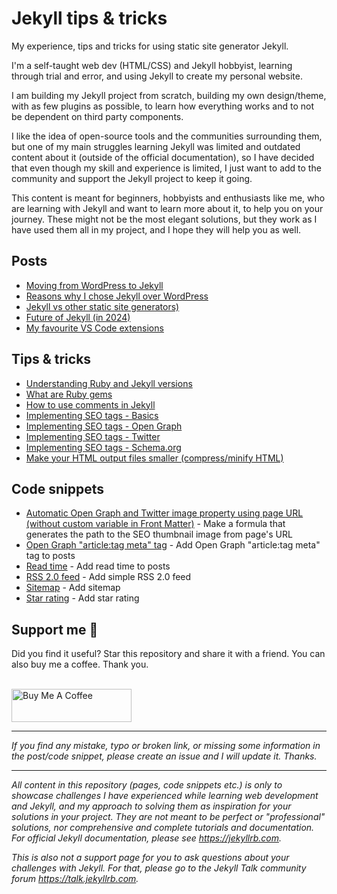 # Jekyll tips & tricks

My experience, tips and tricks for using static site generator Jekyll.

I'm a self-taught web dev (HTML/CSS) and Jekyll hobbyist, learning through trial and error, and using Jekyll to create my personal website.

I am building my Jekyll project from scratch, building my own design/theme, with as few plugins as possible, to learn how everything works and to not be dependent on third party components.

I like the idea of open-source tools and the communities surrounding them, but one of my main struggles learning Jekyll was limited and outdated content about it (outside of the official documentation), so I have decided that even though my skill and experience is limited, I just want to add to the community and support the Jekyll project to keep it going.

This content is meant for beginners, hobbyists and enthusiasts like me, who are learning with Jekyll and want to learn more about it, to help you on your journey. These might not be the most elegant solutions, but they work as I have used them all in my project, and I hope they will help you as well.

## Posts

- [Moving from WordPress to Jekyll](https://github.com/mareklexuan/jekyll-tips-tricks/blob/main/source/1-posts/moving-from-wordpress-to-jekyll.md)
- [Reasons why I chose Jekyll over WordPress](https://github.com/mareklexuan/jekyll-tips-tricks/blob/main/source/1-posts/reasons-why-i-chose-jekyll-over-wordpress.md)
- [Jekyll vs other static site generators)](https://github.com/mareklexuan/jekyll-tips-tricks/blob/main/source/1-posts/jekyll-vs-other-static-site-generators.md)
- [Future of Jekyll (in 2024)](https://github.com/mareklexuan/jekyll-tips-tricks/blob/main/source/1-posts/future-of-jekyll-in-2024.md)
- [My favourite VS Code extensions](https://github.com/mareklexuan/jekyll-tips-tricks/blob/main/source/1-posts/my-favourite-vs-code-extensions.md)

## Tips & tricks

- [Understanding Ruby and Jekyll versions](https://github.com/mareklexuan/jekyll-tips-tricks/blob/main/source/2-tips-and-tricks/understanding-ruby-and-jekyll-versions.md)
- [What are Ruby gems](https://github.com/mareklexuan/jekyll-tips-tricks/blob/main/source/2-tips-and-tricks/what-are-ruby-gems.md)
- [How to use comments in Jekyll](https://github.com/mareklexuan/jekyll-tips-tricks/blob/main/source/2-tips-and-tricks/how-to-use-comments-in-jekyll.md)
- [Implementing SEO tags - Basics](https://github.com/mareklexuan/jekyll-tips-tricks/blob/main/source/2-tips-and-tricks/implementing-SEO-tags-basics.md)
- [Implementing SEO tags - Open Graph](https://github.com/mareklexuan/jekyll-tips-tricks/blob/main/source/2-tips-and-tricks/implementing-SEO-tags-open-graph.md)
- [Implementing SEO tags - Twitter](https://github.com/mareklexuan/jekyll-tips-tricks/blob/main/source/2-tips-and-tricks/implementing-SEO-tags-twitter.md)
- [Implementing SEO tags - Schema.org](https://github.com/mareklexuan/jekyll-tips-tricks/blob/main/source/2-tips-and-tricks/implementing-SEO-tags-schemaorg.md)
- [Make your HTML output files smaller (compress/minify HTML)](https://github.com/mareklexuan/jekyll-tips-tricks/blob/main/source/2-tips-and-tricks/make-your-html-output-files-smaller-compress-minify-html.md)

## Code snippets

- [Automatic Open Graph and Twitter image property using page URL (without custom variable in Front Matter)](https://github.com/mareklexuan/jekyll-tips-tricks/blob/main/source/3-code-snippets/automatic-open-graph-ogimage-property.md) - Make a formula that generates the path to the SEO thumbnail image from page's URL
- [Open Graph "article:tag meta" tag](https://github.com/mareklexuan/jekyll-tips-tricks/blob/main/source/3-code-snippets/open-graph-meta-tag-article-tag.md) - Add Open Graph "article:tag meta" tag to posts
- [Read time](https://github.com/mareklexuan/jekyll-tips-tricks/blob/main/source/3-code-snippets/read-time.md) - Add read time to posts
- [RSS 2.0 feed](https://github.com/mareklexuan/jekyll-tips-tricks/blob/main/source/3-code-snippets/rss-2.0-feed.md) - Add simple RSS 2.0 feed
- [Sitemap](https://github.com/mareklexuan/jekyll-tips-tricks/blob/main/source/3-code-snippets/sitemap.md) - Add sitemap
- [Star rating](https://github.com/mareklexuan/jekyll-tips-tricks/blob/main/source/3-code-snippets/star-rating.md) - Add star rating

## Support me 💓

Did you find it useful? Star this repository and share it with a friend. You can also buy me a coffee. Thank you.

<br>
<a href="https://www.buymeacoffee.com/mareklexuan" target="_blank"><img src="https://cdn.buymeacoffee.com/buttons/v2/default-yellow.png" alt="Buy Me A Coffee" style="height: 53px !important;width: 192px !important;" ></a>
<br>

---

_If you find any mistake, typo or broken link, or missing some information in the post/code snippet, please create an issue and I will update it. Thanks._

---

_All content in this repository (pages, code snippets etc.) is only to showcase challenges I have experienced while learning web development and Jekyll, and my approach to solving them as inspiration for your solutions in your project. They are not meant to be perfect or "professional" solutions, nor comprehensive and complete tutorials and documentation. For official Jekyll documentation, please see <https://jekyllrb.com>._

_This is also not a support page for you to ask questions about your challenges with Jekyll. For that, please go to the Jekyll Talk community forum <https://talk.jekyllrb.com>._
